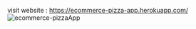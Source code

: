visit website : https://ecommerce-pizza-app.herokuapp.com/
![ecommerce-pizzaApp](https://user-images.githubusercontent.com/72193024/123268072-53b2eb80-d51b-11eb-86da-9511c4ed7129.png)
